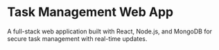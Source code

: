 # Task Management Web App
A full-stack web application built with React, Node.js, and MongoDB for secure task management with real-time updates.